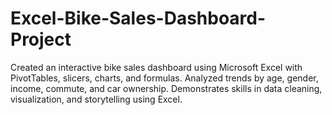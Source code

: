 # Excel-Bike-Sales-Dashboard-Project
Created an interactive bike sales dashboard using Microsoft Excel with PivotTables, slicers, charts, and formulas. Analyzed trends by age, gender, income, commute, and car ownership. Demonstrates skills in data cleaning, visualization, and storytelling using Excel.
